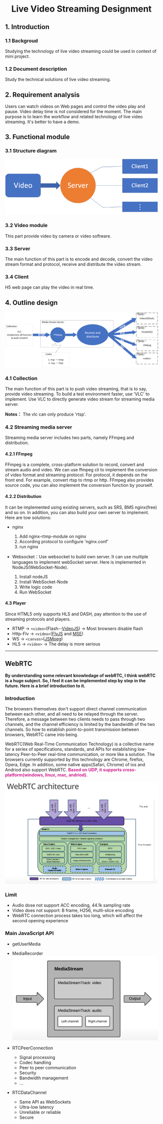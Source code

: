 # <center>Live Video Streaming Designment</cneter>
## 1. Introduction
### 1.1 Backgroud
Studying the technology of live video streaming could be used in context of mini project.
### 1.2 Document description
Study the technical solutions of live video streaming.

## 2. Requirement analysis
Users can watch videos on Web pages and control the video play and pause. Video delay time is not considered for the moment.
The main purpose is to learn the workflow and related technology of live video streaming. It's better to have a demo.

## 3. Functional module
### 3.1 Structure diagram
![alt](./functionModule.png)

### 3.2 Video module
This part provide video by camera or video software.

### 3.3 Server
The main function of this part is to encode and decode, convert the video stream format and protocol, receive and distribute the video stream.

### 3.4 Client
H5 web page can play the video in real time.

## 4. Outline design
![alt](./workflow.png)

### 4.1 Collection
The main function of this part is to push video streaming, that is to say, provide video streaming. To build a test environment faster, use 'VLC' to implement. Use VLC to directly generate video stream for streaming media server.

**Notes：** The vlc can only produce 'rtsp'.

### 4.2 Streaming media server
Streaming media server includes two parts, namely FFmpeg and distribution.

#### 4.2.1 FFmpeg
FFmpeg is a complete, cross-platform solution to record, convert and stream audio and video. We can use ffmpeg cli to implement the conversion of video format and streaming protocol. For protocol, it depends on the front end. For example, convert rtsp to rtmp or http.
FFmpeg also provides source code, you can also implement the conversion function by yourself.

#### 4.2.2 Distribution
It can be implemented using existing servers, such as SRS, BMS nginx(free) and so on. In addition, you can also build your own server to implement. Here are tow solutions:
* nginx
    1. Add nginx-rtmp-module on nginx
    2. According protocol to configure 'nginx.conf'
    3. run nginx

* Websocket：Use websocket to build own server. It can use multiple languages to implement webSocket server. Here is implemented in NodeJS(WebSocket-Node).  
    1. Install nodeJS
    2. Install WebSocket-Node
    3. Write logic code
    4. Run WebSocket

#### 4.3 Player
Since HTML5 only supports HLS and DASH, pay attention to the use of streaming protocols and players.
* RTMP &rarr; `<video>`(Flash--[VideoJS](https://videojs.com/))  &rarr; Most browsers disable flash
* Http-Flv &rarr; `<video>`([FlvJS](https://github.com/Bilibili/flv.js) and [MSE](https://w3c.github.io/media-source/))
* WS &rarr; `<canvas>`([JSMpeg](https://github.com/phoboslab/jsmpeg))
* HLS &rarr; `<video>`  &rarr; The delay is more serious

**********************************************
## WebRTC
**By understanding some relevant knowledage of webRTC, I think webRTC is a huge subject. So, I feel it can be implemented step by step in the future. Here is a brief introduction to it.**

### Introduction
The browsers themselves don't support direct channel communication between each other, and all need to be relayed through the server. Therefore, a message between two clients needs to pass through two channels, and the channel efficiency is limited by the bandwidth of the two channels. So how to establish point-to-point transmission between browsers, WebRTC came into being.

WebRTC(Web Real-Time Communication Technology) is a collective name for a series of specifications, standards, and APIs for establishing low-latency Peer-to-Peer real-time communication, or more like a solution. The browsers currently supported by this technology are Chrome, firefox, Opera, Edge. In addition, some native apps(Safari, Chrome) of ios and Andriod also support WebRTC. **<font color="VioletRed">Based on UDP, it supports cross-platform(windows, linux, mac, andriod).</font>**

![alt](./architecture.png)

### Limit
* Audio dose not support ACC encoding, 44.1k sampling rate
* Video does not support: B frame, H256, multi-slice encoding
* WebRTC connection process takes too long, which will affect the second opening experience

### Main JavaScript API
* getUserMedia
* MediaRecorder
![alt](./mediaStream.png)

* RTCPeerConnection
    * Signal processing
    * Codec handling
    * Peer to peer communication
    * Security
    * Bandwidth management
    * ...
* RTCDataChannel 
    * Same API as WebSockets
    * Ultra-low latency
    * Unreliable or reliable
    * Secure